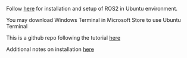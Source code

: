 <p>Follow <a href="https://www.youtube.com/watch?v=8H5A2c0PYFc&pp=ygURcm9zMiBpbnN0YWxsYXRpb24%3D">here</a> for installation and setup of ROS2 in Ubuntu environment.</p>

You may download Windows Terminal in Microsoft Store to use Ubuntu Terminal

<p>This is a github repo following the tutorial <a href="https://www.youtube.com/watch?v=0aPbWsyENA8&list=PLLSegLrePWgJudpPUof4-nVFHGkB62Izy">here</a></p>

<p>Additional notes on installation <a href="https://docs.ros.org/en/humble/Installation/Ubuntu-Install-Debians.html">here</a></p>
